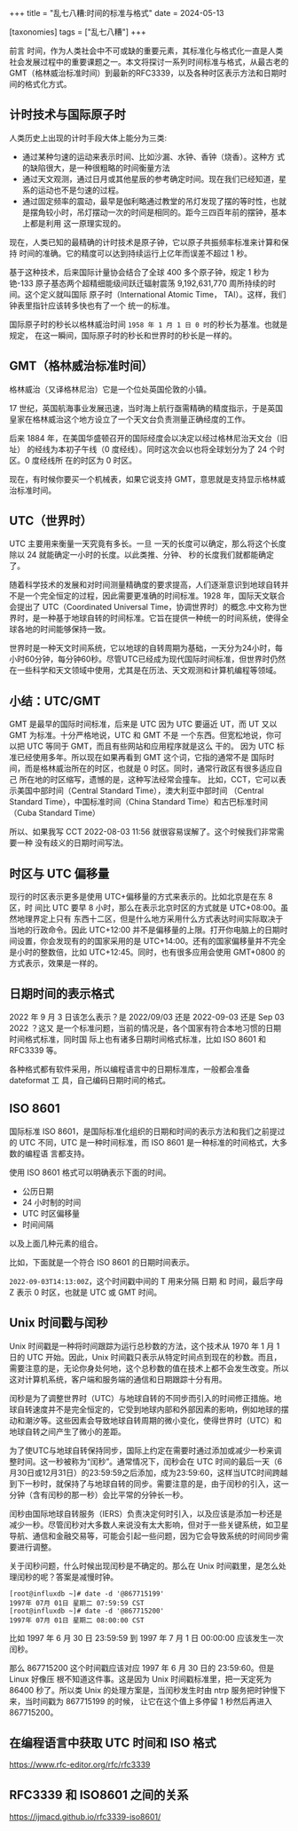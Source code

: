 +++
title = "乱七八糟:时间的标准与格式"
date = 2024-05-13

[taxonomies]
tags = ["乱七八糟"]
+++

前言 时间，作为人类社会中不可或缺的重要元素，其标准化与格式化一直是人类社会发展过程中的重要课题之一。本文将探讨一系列时间标准与格式，从最古老的GMT（格林威治标准时间）到最新的RFC3339，以及各种时区表示方法和日期时间的格式化方式。
<!-- more -->
## 计时技术与国际原子时

人类历史上出现的计时手段大体上能分为三类:

- 通过某种匀速的运动来表示时间、比如沙漏、水钟、香钟（烧香）。这种方 式的缺陷很大，是一种很粗略的时间衡量方法
- 通过天文观测，通过日月或其他星辰的参考确定时间。现在我们已经知道，星系的运动也不是匀速的过程。
- 通过固定频率的震动，最早是伽利略通过教堂的吊灯发现了摆的等时性，也就是摆角较小时，吊灯摆动一次的时间是相同的。距今三四百年前的摆钟，基本上都是利用 这一原理实现的。

现在，人类已知的最精确的计时技术是原子钟，它以原子共振频率标准来计算和保持 时间的准确。它的精度可以达到持续运行上亿年而误差不超过 1 秒。

基于这种技术，后来国际计量协会结合了全球 400 多个原子钟，规定 1 秒为铯-133 原子基态两个超精细能级间跃迁辐射震荡 9,192,631,770 周所持续的时间。这个定义就叫国际 原子时（International Atomic Time， TAI）。这样，我们钟表里指针应该转多快也有了一个 统一的标准。

国际原子时的秒长以格林威治时间 ``1958 年 1 月 1 日 0 时``的秒长为基准。也就是规定， 在这一瞬间，国际原子时的秒长和世界时的秒长是一样的。

## GMT（格林威治标准时间）
格林威治（又译格林尼治）它是一个位处英国伦敦的小镇。

17 世纪，英国航海事业发展迅速，当时海上航行亟需精确的精度指示，于是英国皇家在格林威治这个地方设立了一个天文台负责测量正确经度的工作。

后来 1884 年，在美国华盛顿召开的国际经度会以决定以经过格林尼治天文台（旧址） 的经线为本初子午线（0 度经线）。同时这次会以也将全球划分为了 24 个时区。0 度经线所 在的时区为 0 时区。

现在，有时候你要买一个机械表，如果它说支持 GMT，意思就是支持显示格林威治标准时间。

## UTC（世界时）
UTC 主要用来衡量一天究竟有多长。一旦 一天的长度可以确定，那么将这个长度除以 24 就能确定一小时的长度。以此类推、分钟、 秒的长度我们就都能确定了。

随着科学技术的发展和对时间测量精确度的要求提高，人们逐渐意识到地球自转并不是一个完全恒定的过程，因此需要更准确的时间标准。1928 年，国际天文联合会提出了 UTC（Coordinated Universal Time，协调世界时）的概念.中文称为世界时，是一种基于地球自转的时间标准。它旨在提供一种统一的时间系统，使得全球各地的时间能够保持一致。

世界时是一种天文时间系统，它以地球的自转周期为基础，一天分为24小时，每小时60分钟，每分钟60秒。尽管UTC已经成为现代国际时间标准，但世界时仍然在一些科学和天文领域中使用，尤其是在历法、天文观测和计算机编程等领域。


## 小结：UTC/GMT

GMT 是最早的国际时间标准，后来是 UTC
因为 UTC 要逼近 UT，而 UT 又以 GMT 为标准。十分严格地说，UTC 和 GMT 不是 一个东西。但宽松地说，你可以把 UTC 等同于 GMT，而且有些网站和应用程序就是这么 干的。
因为 UTC 标准已经使用多年。所以现在如果再看到 GMT 这个词，它指的通常不是 国际时间，而是格林威治所在的时区，也就是 0 时区。同时，通常行政区有很多适应自己 所在地的时区缩写，遗憾的是，这种写法经常会撞车。
比如，CCT，它可以表示美国中部时间（Central Standard Time），澳大利亚中部时间 （Central Standard Time），中国标准时间（China Standard Time）和古巴标准时间（Cuba Standard Time）

所以、如果我写 CCT 2022-08-03 11:56 就很容易误解了。这个时候我们非常需要一种 没有歧义的日期时间写法。

## 时区与 UTC 偏移量

现行的时区表示更多是使用 UTC+偏移量的方式来表示的。比如北京是在东 8 区，时 间比 UTC 要早 8 小时，那么在表示北京时区的方式就是 UTC+08:00。虽然地理界定上只有 东西十二区，但是什么地方采用什么方式表达时间实际取决于当地的行政命令。因此 UTC+12:00 并不是偏移量的上限。打开你电脑上的日期时间设置，你会发现有的的国家采用的是 UTC+14:00。还有的国家偏移量并不完全是小时的整数倍，比如 UTC+12:45。同时，也有很多应用会使用 GMT+0800 的方式表示，效果是一样的。

## 日期时间的表示格式

2022 年 9 月 3 日该怎么表示？是 2022/09/03 还是 2022-09-03 还是 Sep 03 2022 ？这又 是一个标准问题，当前的情况是，各个国家有符合本地习惯的日期时间格式标准，同时国 际上也有诸多日期时间格式标准，比如 ISO 8601 和 RFC3339 等。

各种格式都有软件采用，所以编程语言中的日期标准库，一般都会准备 dateformat 工 具，自己编码日期时间的格式。

## ISO 8601
国际标准 ISO 8601，是国际标准化组织的日期和时间的表示方法和我们之前提过的 UTC 不同，UTC 是一种时间标准，而 ISO 8601 是一种标准的时间格式，大多数的编程语 言都支持。

使用 ISO 8601 格式可以明确表示下面的时间。

- 公历日期
- 24 小时制的时间
- UTC 时区偏移量
- 时间间隔

以及上面几种元素的组合。

比如，下面就是一个符合 ISO 8601 的日期时间表示。

``2022-09-03T14:13:00Z``，这个时间戳中间的 T 用来分隔 日期 和 时间，最后字母 Z 表示 0 时区，也就是 UTC 或 GMT 时间。


## Unix 时间戳与闰秒

Unix 时间戳是一种将时间跟踪为运行总秒数的方法，这个技术从 1970 年 1 月 1 日的 UTC 开始。因此，Unix 时间戳只表示从特定时间点到现在的秒数。而且，需要注意的是，无论你身处何地，这个总秒数的值在技术上都不会发生改变。所以这对计算机系统，客户端和服务端的通信和日期跟踪十分有用。

闰秒是为了调整世界时（UTC）与地球自转的不同步而引入的时间修正措施。地球自转速度并不是完全恒定的，它受到地球内部和外部因素的影响，例如地球的摆动和潮汐等。这些因素会导致地球自转周期的微小变化，使得世界时（UTC）和地球自转之间产生了微小的差距。

为了使UTC与地球自转保持同步，国际上约定在需要时通过添加或减少一秒来调整时间。这一秒被称为“闰秒”。通常情况下，闰秒会在 UTC 时间的最后一天（6月30日或12月31日）的23:59:59之后添加，成为23:59:60，这样当UTC时间跨越到下一秒时，就保持了与地球自转的同步。需要注意的是，由于闰秒的引入，这一分钟（含有闰秒的那一秒）会比平常的分钟长一秒。

闰秒由国际地球自转服务（IERS）负责决定何时引入，以及应该是添加一秒还是减少一秒。尽管闰秒对大多数人来说没有太大影响，但对于一些关键系统，如卫星导航、通信和金融交易等，可能会引起一些问题，因为它会导致系统的时间同步需要进行调整。

关于闰秒问题，什么时候出现闰秒是不确定的。那么在 Unix 时间戳里，是怎么处理闰秒的呢？答案是减慢时钟。
```
[root@influxdb ~]# date -d '@867715199'
1997年 07月 01日 星期二 07:59:59 CST
[root@influxdb ~]# date -d '@867715200'
1997年 07月 01日 星期二 08:00:00 CST
```
比如 1997 年 6 月 30 日 23:59:59 到 1997 年 7 月 1 日 00:00:00 应该发生一次闰秒。

那么 867715200 这个时间戳应该对应 1997 年 6 月 30 日的 23:59:60。但是 Linux 好像压 根不知道这件事。这是因为 Unix 时间戳标准里，把一天定死为 86400 秒了。所以类 Unix 的处理方案是，当闰秒发生时由 ntrp 服务把时钟慢下来，当时间戳为 867715199 的时候， 让它在这个值上多停留 1 秒然后再进入 867715200。

## 在编程语言中获取 UTC 时间和 ISO 格式

https://www.rfc-editor.org/rfc/rfc3339


## RFC3339 和 ISO8601 之间的关系

https://ijmacd.github.io/rfc3339-iso8601/